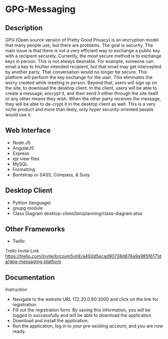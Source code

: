 # GPG-Messaging


## Description
GPG (Open source version of Pretty Good Privacy) is an encryption model that many people use, but there are problems. The goal is security. The main issue is that there is not a very efficient way to exchange a public key with a recipient securely. Currently, the most secure method is to exchange keys in person. This is not always desirable. For example, someone can email a key to his/her intended recipient, but that email may get intercepted by another party. That conversation would no longer be secure. This platform will perform the key exchange for the user. This eliminates the worry created while meeting in person. Beyond that, users will sign up on the site, to download the desktop client. In the client, users will be able to create a message, encrypt it, and then send it either through the site itself or any other means they wish. When the other party receives the message, they will be able to de-crypt it in the desktop client as well. This is a very niche product and more than likely, only hyper security-oriented people would use it.           

## Web Interface
* Node.JS
* AngularJS		   
* Express
 * ejs view files
* MySQL		
* Formatting
 * Bootstrap	or SASS, Compass, & Susy

## Desktop Client
* Python	(language)
 * gnupg module
 * Class Diagram desktop-client/bin/planning/class-diagram.atsa

## Other Frameworks
* Twillo

Trello Invite Link
https://trello.com/invite/b/cpxm5uhE/a492d5ecad90738d876a9a985f6171da/gpg-messaging-platform

## Documentation
Instruction
* Navigate to the website URL 172.20.0.90:3000 and click on the link for registration. 
* Fill out the registration form. By saving this information, you will be logged in successfully and will be able to download the application. 
* Download and install the application.
* Run the application, log in to your pre-existing account, and you are now ready.
